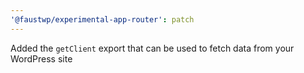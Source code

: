```yaml
---
'@faustwp/experimental-app-router': patch
---
```


Added the `getClient` export that can be used to fetch data from your WordPress site
